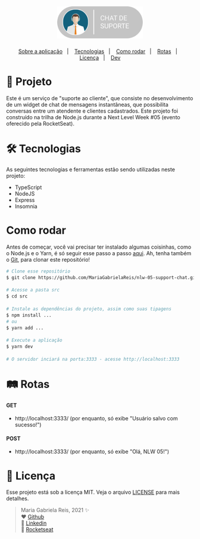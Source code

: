 <h1 align="center">
  <img alt="Chat de Suporte" title="Chat de Suporte" src="logo-support-chat.png" width="230px" />
</h1>

<p align="center">
  <a href="#projeto">Sobre a aplicação</a>&nbsp;&nbsp;&nbsp;|&nbsp;&nbsp;&nbsp;
  <a href="#tecs">Tecnologias</a>&nbsp;&nbsp;&nbsp;|&nbsp;&nbsp;&nbsp;
  <a href="#requisitos">Como rodar</a>&nbsp;&nbsp;&nbsp;|&nbsp;&nbsp;&nbsp;
  <a href="#rotas">Rotas</a>&nbsp;&nbsp;&nbsp;|&nbsp;&nbsp;&nbsp;
  <a href="#licenca">Licença</a>&nbsp;&nbsp;&nbsp;|&nbsp;&nbsp;&nbsp;
  <a href="#dev">Dev</a>
</p>

<div id="projeto">
  
# :bookmark_tabs: Projeto
Este é um serviço de "suporte ao cliente", que consiste no desenvolvimento de um widget de chat de mensagens instantâneas, que possibilita conversas entre um atendente e clientes cadastrados. Este projeto foi construído na trilha de Node.js durante a Next Level Week #05 (evento oferecido pela RocketSeat).

</div>

<div id="tecs">

# :hammer_and_wrench: Tecnologias
As seguintes tecnologias e ferramentas estão sendo utilizadas neste projeto:

- TypeScript
- NodeJS
- Express
- Insomnia

</div>

<div id="requisitos">

# Como rodar

Antes de começar, você vai precisar ter instalado algumas coisinhas, como o Node.js e o Yarn, é só seguir esse passo a passo [aqui](https://www.notion.so/Instala-o-das-ferramentas-405f3e8b014649cbb422dee6b5bd0535). Ah, tenha também o [Git](https://git-scm.com/), para clonar este repositório! 

```bash
# Clone esse repositório
$ git clone https://github.com/MariaGabrielaReis/nlw-05-support-chat.git

# Acesse a pasta src
$ cd src

# Instale as dependências do projeto, assim como suas tipagens
$ npm install ...
# ou
$ yarn add ...

# Execute a aplicação
$ yarn dev

# O servidor inciará na porta:3333 - acesse http://localhost:3333
```

</div>

<div id="layout">
  
# :railway_track: Rotas

#### GET
- http://localhost:3333/ (por enquanto, só exibe "Usuário salvo com sucesso!")

#### POST
- http://localhost:3333/ (por enquanto, só exibe "Olá, NLW 05!")

</div>

<div id="licenca">

# :page_with_curl: Licença
Esse projeto está sob a licença MIT. Veja o arquivo [LICENSE](.github/LICENSE.md) para mais detalhes.

</div>

<div id="dev">

> Maria Gabriela Reis, 2021 :sparkles: <br>
> ❤️ [Github](https://github.com/MariaGabrielaReis)<br>
> 💙 [Linkedin](https://www.linkedin.com/in/mariagabrielareis/)<br>
> 💜 [Rocketseat](https://app.rocketseat.com.br/me/mariagabrielareis)

</div>